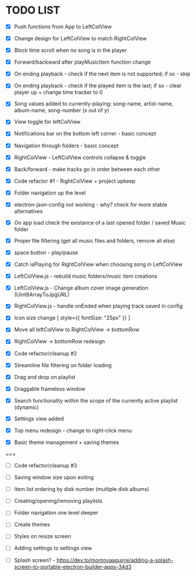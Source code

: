 # TODO LIST

- [x] Push functions from App to LeftColView

- [x] Change design for LeftColView to match RightColView

- [x] Block time scroll when no song is in the player

- [x] Forward/backward after playMusicItem function change

- [x] On ending playback - check if the next item is not supported; if so - skip

- [x] On ending playback - check if the played item is the last; if so - clear player up + change time tracker to 0

- [x] Song values added to currently-playing: song-name, artist-name, album-name, song-number (x out of y)

- [x] View toggle for leftColView

- [x] Notifications bar on the bottom left corner - basic concept

- [x] Navigation through folders - basic concept

- [x] RightColView - LeftColView controls collapse & toggle

- [x] Back/forward - make tracks go in order between each other

- [x] Code refactor #1 - RightColView + project upkeep

- [x] Folder navigation up the level

- [x] electron-json-config not working - why? check for more stable alternatives

- [x] On app load check the existance of a last opened folder / saved Music folder

- [x] Proper file filtering (get all music files and folders, remove all else)

- [x] space button - play/pause

- [x] Catch isPlaying for RightColView when choosing song in LeftColView

- [x] LeftColView.js - rebuild music folders/music item creations

- [x] LeftColView.js - Change album cover image generation (Uint8ArrayToJpgURL)

- [x] RightColView.js - handle onEnded when playing track saved in config

- [x] Icon size change [ style={{ fontSize: "25px" }} ]

- [x] Move all leftColView to RightColView -> bottomRow

- [x] RightColView -> bottomRow redesign

- [x] Code refactor/cleanup #2

- [x] Streamline file filtering on folder loading

- [x] Drag and drop on playlist

- [x] Draggable frameless window

- [x] Search functionality within the scope of the currently active playlist (dynamic)

- [x] Settings view added

- [x] Top menu redesign - change to right-click menu

- [x] Basic theme management + saving themes

===

- [ ] Code refactor/cleanup #3

- [ ] Saving window size upon exiting

- [ ] Item list ordering by disk number (multiple disk albums)

- [ ] Creating/opening/removing playlists

- [ ] Folder navigation one level deeper

- [ ] Create themes

- [ ] Styles on resize screen

- [ ] Adding settings to settings view

- [ ] Splash screen? - https://dev.to/montoyaaguirre/adding-a-splash-screen-to-portable-electron-builder-apps-34d3

